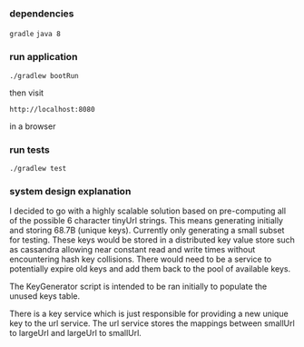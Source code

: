 ### dependencies
`gradle`
`java 8`

### run application

`./gradlew bootRun`

then visit 

`http://localhost:8080`

in a browser

### run tests
`./gradlew test`

### system design explanation
I decided to go with a highly scalable solution based on pre-computing all of the possible 6 character tinyUrl strings. This means generating initially and storing 68.7B (unique keys). Currently only generating a small subset for testing. These keys would be stored in a distributed key value store such as cassandra allowing near constant read and write times without encountering hash key collisions. There would need to be a service to potentially expire old keys and add them back to the pool of available keys.

The KeyGenerator script is intended to be ran initially to populate the unused keys table.

There is a key service which is just responsible for providing a new unique key to the url service. The url service stores the mappings between smallUrl to largeUrl and largeUrl to smallUrl.  

